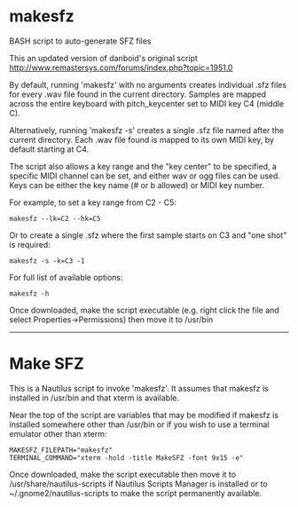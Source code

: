makesfz
=======

BASH script to auto-generate SFZ files

This an updated version of danboid's original script http://www.remastersys.com/forums/index.php?topic=1951.0

By default, running 'makesfz' with no arguments creates individual .sfz files for every .wav file found in the current directory. Samples are mapped across the entire keyboard with pitch_keycenter set to MIDI key C4 (middle C).

Alternatively, running 'makesfz -s' creates a single .sfz file named after the current directory. Each .wav file found is mapped to its own MIDI key, by default starting at C4.

The script also allows a key range and the "key center" to be specified, a specific MIDI channel can be set, and either wav or ogg files can be used. Keys can be either the key name (# or b allowed) or MIDI key number.

For example, to set a key range from C2 - C5:

    makesfz --lk=C2 --hk=C5

Or to create a single .sfz where the first sample starts on C3 and "one shot" is required:

    makesfz -s -k=C3 -1

For full list of available options:

    makesfz -h

Once downloaded, make the script executable (e.g. right click the file and select Properties->Permissions) then move it to /usr/bin
___

Make SFZ
========

This is a Nautilus script to invoke 'makesfz'. It assumes that makesfz is installed in /usr/bin and that xterm is available.

Near the top of the script are variables that may be modified if makesfz is installed somewhere other than /usr/bin or if you wish to use a terminal emulator other than xterm:

    MAKESFZ_FILEPATH="makesfz"
    TERMINAL_COMMAND="xterm -hold -title MakeSFZ -font 9x15 -e"

Once downloaded, make the script executable then move it to /usr/share/nautilus-scripts if Nautilus Scripts Manager is installed or to ~/.gnome2/nautilus-scripts to make the script permanently available.
